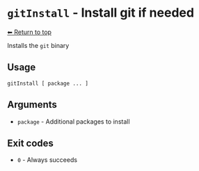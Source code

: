 
# `gitInstall` - Install git if needed

[⬅ Return to top](index.md)

Installs the `git` binary

## Usage

    gitInstall [ package ... ]
    

## Arguments

- `package` - Additional packages to install

## Exit codes

- `0` - Always succeeds
